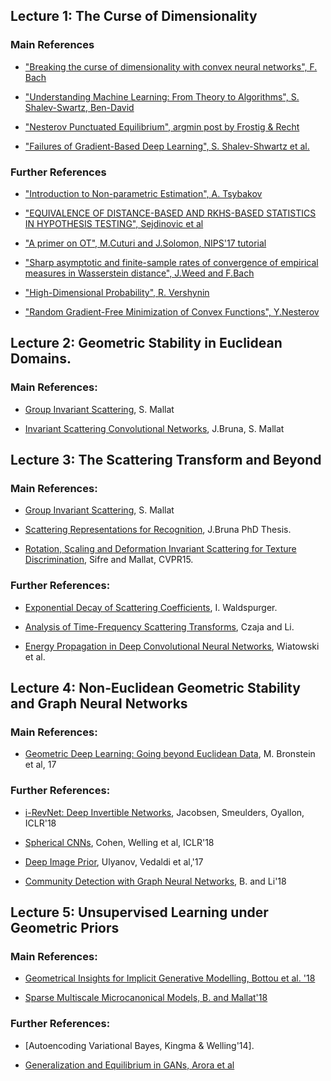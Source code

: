 <a name="lec1"></a>
## Lecture 1: The Curse of Dimensionality

### Main References 
* ["Breaking the curse of dimensionality with convex neural networks", F. Bach](http://www.jmlr.org/papers/volume18/14-546/14-546.pdf)

* ["Understanding Machine Learning: From Theory to Algorithms", S. Shalev-Swartz, Ben-David](https://www.amazon.com/Understanding-Machine-Learning-Theory-Algorithms/dp/1107057132)

* ["Nesterov Punctuated Equilibrium", argmin post by Frostig & Recht](http://www.argmin.net/2017/04/03/evolution/)

* ["Failures of Gradient-Based Deep Learning", S. Shalev-Shwartz et al.](https://arxiv.org/pdf/1703.07950.pdf)

### Further References

* ["Introduction to Non-parametric Estimation", A. Tsybakov](http://www.springer.com/us/book/9780387790510)

* ["EQUIVALENCE OF DISTANCE-BASED AND RKHS-BASED STATISTICS IN HYPOTHESIS TESTING", Sejdinovic et al](https://arxiv.org/pdf/1207.6076.pdf)

* ["A primer on OT", M.Cuturi and J.Solomon, NIPS'17 tutorial](https://www.dropbox.com/s/55tb2cf3zipl6xu/aprimeronOT.pdf?dl=0)

* ["Sharp asymptotic and finite-sample rates of convergence of empirical measures in Wasserstein distance", J.Weed and F.Bach](https://arxiv.org/pdf/1707.00087.pdf)

* ["High-Dimensional Probability", R. Vershynin](https://www.math.uci.edu/~rvershyn/papers/HDP-book/HDP-book.pdf)

* ["Random Gradient-Free Minimization of Convex Functions", Y.Nesterov](https://pdfs.semanticscholar.org/8427/2faaaf0074b461570e5bb48514ac2c94aa72.pdf)



<a name="lec2"></a>
## Lecture 2: Geometric Stability in Euclidean Domains. 

### Main References: 

* [Group Invariant Scattering](https://www.di.ens.fr/~mallat/papiers/ScatCPAM.pdf), S. Mallat

* [Invariant Scattering Convolutional Networks](http://ieeexplore.ieee.org/abstract/document/6522407/), J.Bruna, S. Mallat


<a name="lec3"></a>
## Lecture 3: The Scattering Transform and Beyond

### Main References: 

* [Group Invariant Scattering](https://www.di.ens.fr/~mallat/papiers/ScatCPAM.pdf), S. Mallat

* [Scattering Representations for Recognition](https://pastel.archives-ouvertes.fr/file/index/docid/905109/filename/phdmain_final.pdf), J.Bruna PhD Thesis.

* [Rotation, Scaling and Deformation Invariant Scattering for Texture Discrimination](https://www.cv-foundation.org/openaccess/content_cvpr_2013/papers/Sifre_Rotation_Scaling_and_2013_CVPR_paper.pdf), Sifre and Mallat, CVPR15.

### Further References:

* [Exponential Decay of Scattering Coefficients](http://ieeexplore.ieee.org/abstract/document/8024473/), I. Waldspurger.

* [Analysis of Time-Frequency Scattering Transforms](https://www.sciencedirect.com/science/article/pii/S1063520317300933), Czaja and Li.

* [Energy Propagation in Deep Convolutional Neural Networks](http://ieeexplore.ieee.org/abstract/document/8051085/), Wiatowski et al. 

<a name="lec4"></a>
## Lecture 4: Non-Euclidean Geometric Stability and Graph Neural Networks

### Main References:

* [Geometric Deep Learning: Going beyond Euclidean Data](http://geometricdeeplearning.com), M. Bronstein et al, 17

### Further References:

* [i-RevNet: Deep Invertible Networks](https://openreview.net/forum?id=HJsjkMb0Z), Jacobsen, Smeulders, Oyallon, ICLR'18

* [Spherical CNNs](https://openreview.net/forum?id=Hkbd5xZRb), Cohen, Welling et al, ICLR'18

* [Deep Image Prior](https://arxiv.org/pdf/1711.10925v2.pdf), Ulyanov, Vedaldi et al,'17

* [Community Detection with Graph Neural Networks](https://arxiv.org/pdf/1705.08415.pdf), B. and Li'18


<a name="lec5"></a>
## Lecture 5: Unsupervised Learning under Geometric Priors

### Main References:

* [Geometrical Insights for Implicit Generative Modelling, Bottou et al. '18](https://arxiv.org/pdf/1712.07822.pdf)

* [Sparse Multiscale Microcanonical Models, B. and Mallat'18](https://arxiv.org/abs/1801.02013)

### Further References:

* [Autoencoding Variational Bayes, Kingma & Welling'14].

* [Generalization and Equilibrium in GANs, Arora et al](https://arxiv.org/pdf/1703.00573.pdf)


